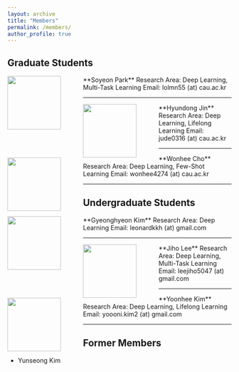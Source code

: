 ```yaml
---
layout: archive
title: "Members"
permalink: /members/
author_profile: true
---
```

## Graduate Students
<img src='/images/profile.png' width="120" align="left" style="margin-right:50px">      
**Soyeon Park**      
Research Area: Deep Learning, Multi-Task Learning       
Email: lolmn55 (at) cau.ac.kr    

-----
<img src='/images/profile.png' width="120" align="left" style="margin-right:50px">      
**Hyundong Jin**    
Research Area: Deep Learning, Lifelong Learning       
Email: jude0316 (at) cau.ac.kr    

-----
<img src='/images/profile.png' width="120" align="left" style="margin-right:50px">      
**Wonhee Cho**      
Research Area: Deep Learning, Few-Shot Learning        
Email: wonhee4274 (at) cau.ac.kr     

------
## Undergraduate Students  
<img src='/images/profile.png' width="120" align="left" style="margin-right:50px">      
**Gyeonghyeon Kim**      
Research Area: Deep Learning       
Email: leonardkkh (at) gmail.com     

-----
<img src='/images/profile.png' width="120" align="left" style="margin-right:50px">      
**Jiho Lee**        
Research Area: Deep Learning, Multi-Task Learning            
Email: leejiho5047 (at) gmail.com      

-----
<img src='/images/profile.png' width="120" align="left" style="margin-right:50px">       
**Yoonhee Kim**       
Research Area: Deep Learning, Lifelong Learning           
Email: yoooni.kim2 (at) gmail.com      
  
  
------  
## Former Members   
- Yunseong Kim
